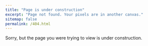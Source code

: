 ```yaml
---
title: "Page is under construction"
excerpt: "Page not found. Your pixels are in another canvas."
sitemap: false
permalink: /404.html
---
```


Sorry, but the page you were trying to view is under construction.
